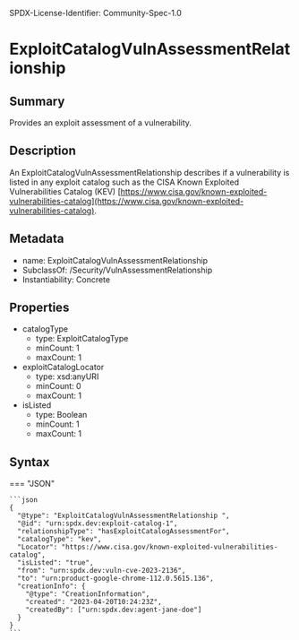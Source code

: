 SPDX-License-Identifier: Community-Spec-1.0

<!---
FIXME: there is already a property of name "locator" in core:ExternalReference, discuss with tech team
---> 

# ExploitCatalogVulnAssessmentRelationship

## Summary

Provides an exploit assessment of a vulnerability.

## Description

An ExploitCatalogVulnAssessmentRelationship describes if a vulnerability is listed in any exploit catalog such as the CISA Known Exploited Vulnerabilities Catalog (KEV) 
[https://www.cisa.gov/known-exploited-vulnerabilities-catalog](https://www.cisa.gov/known-exploited-vulnerabilities-catalog).

## Metadata

- name: ExploitCatalogVulnAssessmentRelationship
- SubclassOf: /Security/VulnAssessmentRelationship
- Instantiability: Concrete

## Properties

- catalogType
  - type: ExploitCatalogType
  - minCount: 1
  - maxCount: 1
- exploitCatalogLocator
  - type: xsd:anyURI
  - minCount: 0
  - maxCount: 1
- isListed
  - type: Boolean
  - minCount: 1
  - maxCount: 1

## Syntax

=== "JSON"

    ```json
    {
      "@type": "ExploitCatalogVulnAssessmentRelationship ",
      "@id": "urn:spdx.dev:exploit-catalog-1",
      "relationshipType": "hasExploitCatalogAssessmentFor",
      "catalogType": "kev",
      "Locator": "https://www.cisa.gov/known-exploited-vulnerabilities-catalog",
      "isListed": "true",
      "from": "urn:spdx.dev:vuln-cve-2023-2136",
      "to": "urn:product-google-chrome-112.0.5615.136",
      "creationInfo": {
        "@type": "CreationInformation",
        "created": "2023-04-20T10:24:23Z",
        "createdBy": ["urn:spdx.dev:agent-jane-doe"]
      }
    }
    ```